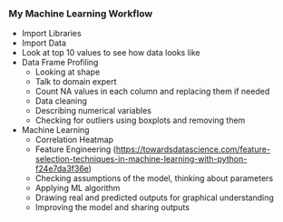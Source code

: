### My Machine Learning Workflow

- Import Libraries
- Import Data
- Look at top 10 values to see how data looks like
- Data Frame Profiling
    - Looking at shape
    - Talk to domain expert
    - Count NA values in each column and replacing them if needed
    - Data cleaning
    - Describing numerical variables
    - Checking for outliers using boxplots and removing them
- Machine Learning
    - Correlation Heatmap
    - Feature Engineering (https://towardsdatascience.com/feature-selection-techniques-in-machine-learning-with-python-f24e7da3f36e)
    - Checking assumptions of the model, thinking about parameters
    - Applying ML algorithm
    - Drawing real and predicted outputs for graphical understanding
    - Improving the model and sharing outputs
